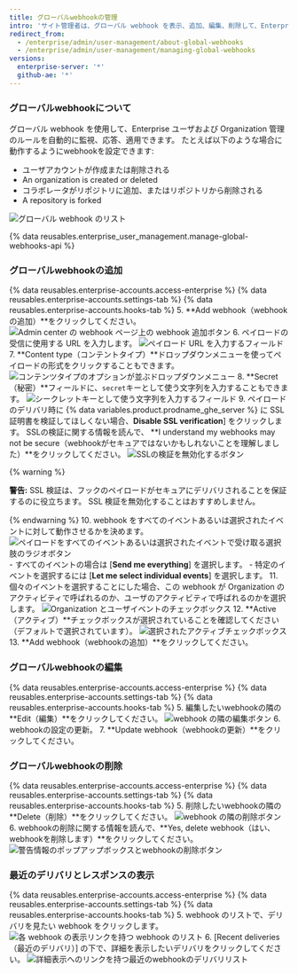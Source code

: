 ```yaml
---
title: グローバルwebhookの管理
intro: 'サイト管理者は、グローバル webhook を表示、追加、編集、削除して、Enterprise のイベントを追跡できます。'
redirect_from:
  - /enterprise/admin/user-management/about-global-webhooks
  - /enterprise/admin/user-management/managing-global-webhooks
versions:
  enterprise-server: '*'
  github-ae: '*'
---
```


### グローバルwebhookについて

グローバル webhook を使用して、Enterprise ユーザおよび Organization 管理のルールを自動的に監視、応答、適用できます。 たとえば以下のような場合に動作するようにwebhookを設定できます:
- ユーザアカウントが作成または削除される
- An organization is created or deleted
- コラボレータがリポジトリに追加、またはリポジトリから削除される
- A repository is forked

![グローバル webhook のリスト](/assets/images/enterprise/site-admin-settings/list-of-global-webhooks.png)

{% data reusables.enterprise_user_management.manage-global-webhooks-api %}

### グローバルwebhookの追加

{% data reusables.enterprise-accounts.access-enterprise %}
{% data reusables.enterprise-accounts.settings-tab %}
{% data reusables.enterprise-accounts.hooks-tab %}
5. **Add webhook（webhookの追加）**をクリックしてください。 ![Admin center の webhook ページ上の webhook 追加ボタン](/assets/images/enterprise/site-admin-settings/add-global-webhook-button.png)
6. ペイロードの受信に使用する URL を入力します。 ![ペイロード URL を入力するフィールド](/assets/images/enterprise/site-admin-settings/add-global-webhook-payload-url.png)
7. **Content type（コンテントタイプ）**ドロップダウンメニューを使ってペイロードの形式をクリックすることもできます。 ![コンテンツタイプのオプションが並ぶドロップダウンメニュー](/assets/images/enterprise/site-admin-settings/add-global-webhook-content-type-dropdown.png)
8. **Secret（秘密）**フィールドに、`secret`キーとして使う文字列を入力することもできます。 ![シークレットキーとして使う文字列を入力するフィールド](/assets/images/enterprise/site-admin-settings/add-global-webhook-secret.png)
9. ペイロードのデリバリ時に {% data variables.product.prodname_ghe_server %} に SSL 証明書を検証してほしくない場合、**Disable SSL verification**] をクリックします。 SSLの検証に関する情報を読んで、 **I understand my webhooks may not be secure（webhookがセキュアではないかもしれないことを理解しました）**をクリックしてください。 ![SSLの検証を無効化するボタン](/assets/images/enterprise/site-admin-settings/add-global-webhook-disable-ssl-button.png)

  {% warning %}

  **警告:** SSL 検証は、フックのペイロードがセキュアにデリバリされることを保証するのに役立ちます。 SSL 検証を無効化することはおすすめしません。

  {% endwarning %}
10. webhook をすべてのイベントあるいは選択されたイベントに対して動作させるかを決めます。 ![ペイロードをすべてのイベントあるいは選択されたイベントで受け取る選択肢のラジオボタン](/assets/images/enterprise/site-admin-settings/add-global-webhook-select-events.png)
    - すべてのイベントの場合は [**Send me everything**] を選択します。
    - 特定のイベントを選択するには [**Let me select individual events**] を選択します。
11. 個々のイベントを選択することにした場合、この webhook が Organization のアクティビティで呼ばれるのか、ユーザのアクティビティで呼ばれるのかを選択します。 ![Organization とユーザイベントのチェックボックス](/assets/images/enterprise/site-admin-settings/add-global-webhook-select-individual-events.png)
12. **Active（アクティブ）**チェックボックスが選択されていることを確認してください（デフォルトで選択されています）。 ![選択されたアクティブチェックボックス](/assets/images/enterprise/site-admin-settings/add-global-webhook-active-checkbox.png)
13. **Add webhook（webhookの追加）**をクリックしてください。

### グローバルwebhookの編集

{% data reusables.enterprise-accounts.access-enterprise %}
{% data reusables.enterprise-accounts.settings-tab %}
{% data reusables.enterprise-accounts.hooks-tab %}
5. 編集したいwebhookの隣の**Edit（編集）**をクリックしてください。 ![webhook の隣の編集ボタン](/assets/images/enterprise/site-admin-settings/edit-global-webhook-button.png)
6. webhookの設定の更新。
7. **Update webhook（webhookの更新）**をクリックしてください。

### グローバルwebhookの削除

{% data reusables.enterprise-accounts.access-enterprise %}
{% data reusables.enterprise-accounts.settings-tab %}
{% data reusables.enterprise-accounts.hooks-tab %}
5. 削除したいwebhookの隣の**Delete（削除）**をクリックしてください。 ![webhook の隣の削除ボタン](/assets/images/enterprise/site-admin-settings/delete-global-webhook-button.png)
6. webhookの削除に関する情報を読んで、**Yes, delete webhook（はい、webhookを削除します）**をクリックしてください。 ![警告情報のポップアップボックスとwebhookの削除ボタン](/assets/images/enterprise/site-admin-settings/confirm-delete-global-webhook.png)

### 最近のデリバリとレスポンスの表示

{% data reusables.enterprise-accounts.access-enterprise %}
{% data reusables.enterprise-accounts.settings-tab %}
{% data reusables.enterprise-accounts.hooks-tab %}
5. webhook のリストで、デリバリを見たい webhook をクリックします。 ![各 webhook の表示リンクを持つ webhook のリスト](/assets/images/enterprise/site-admin-settings/click-global-webhook.png)
6. [Recent deliveries（最近のデリバリ）] の下で、詳細を表示したいデリバリをクリックしてください。 ![詳細表示へのリンクを持つ最近のwebhookのデリバリリスト](/assets/images/enterprise/site-admin-settings/global-webhooks-recent-deliveries.png)
